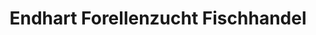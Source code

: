---
title: "Endhart Forellenzucht Fischhandel"
url: /friedberg/endhart-forellenzucht-fischhandel/
shop: Fisch
---